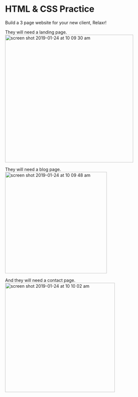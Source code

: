 # HTML & CSS Practice

Build a 3 page website for your new client, Relaxr!

They will need a landing page.
<img width="417" alt="screen shot 2019-01-24 at 10 09 30 am" src="https://user-images.githubusercontent.com/5384023/51660901-41d26480-1fc0-11e9-8a03-850177ec0221.png">

They will need a blog page.
<img width="331" alt="screen shot 2019-01-24 at 10 09 48 am" src="https://user-images.githubusercontent.com/5384023/51660944-5f073300-1fc0-11e9-86e0-07195f2f1ae9.png">

And they will need a contact page.
<img width="357" alt="screen shot 2019-01-24 at 10 10 02 am" src="https://user-images.githubusercontent.com/5384023/51660955-6af2f500-1fc0-11e9-906b-37e92c21c12a.png">
